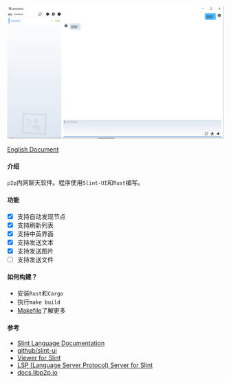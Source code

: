 ![screenshot](./screenshot/gossipbox.png)

[English Document](./README.md)

#### 介绍
`p2p`内网聊天软件。程序使用`Slint-UI`和`Rust`编写。

#### 功能
- [x] 支持自动发现节点
- [x] 支持刷新列表
- [x] 支持中英界面
- [x] 支持发送文本
- [x] 支持发送图片
- [ ] 支持发送文件

#### 如何构建？
- 安装`Rust`和`Cargo`
- 执行`make build`
- [Makefile](./Makefile)了解更多

#### 参考
- [Slint Language Documentation](https://slint-ui.com/releases/1.0.0/docs/slint/)
- [github/slint-ui](https://github.com/slint-ui/slint)
- [Viewer for Slint](https://github.com/slint-ui/slint/tree/master/tools/viewer)
- [LSP (Language Server Protocol) Server for Slint](https://github.com/slint-ui/slint/tree/master/tools/lsp)
- [docs.libp2p.io](https://docs.libp2p.io/concepts/introduction/overview)
